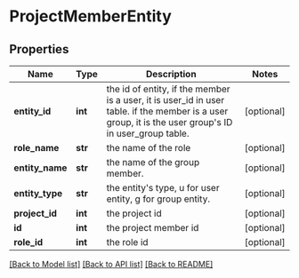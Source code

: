 # ProjectMemberEntity


## Properties
Name | Type | Description | Notes
------------ | ------------- | ------------- | -------------
**entity_id** | **int** | the id of entity, if the member is a user, it is user_id in user table. if the member is a user group, it is the user group&#39;s ID in user_group table. | [optional] 
**role_name** | **str** | the name of the role | [optional] 
**entity_name** | **str** | the name of the group member. | [optional] 
**entity_type** | **str** | the entity&#39;s type, u for user entity, g for group entity. | [optional] 
**project_id** | **int** | the project id | [optional] 
**id** | **int** | the project member id | [optional] 
**role_id** | **int** | the role id | [optional] 

[[Back to Model list]](../README.md#documentation-for-models) [[Back to API list]](../README.md#documentation-for-api-endpoints) [[Back to README]](../README.md)


